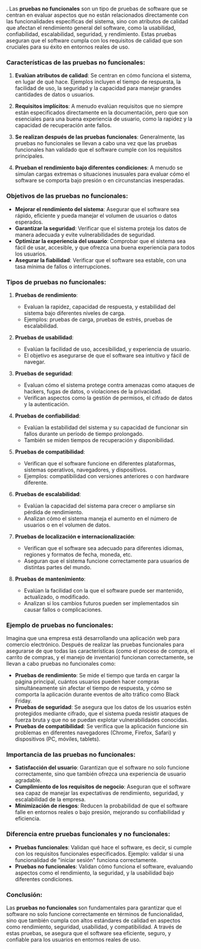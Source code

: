 .
Las **pruebas no funcionales** son un tipo de pruebas de software que se centran en evaluar aspectos que no están relacionados directamente con las funcionalidades específicas del sistema, sino con atributos de calidad que afectan el rendimiento general del software, como la usabilidad, confiabilidad, escalabilidad, seguridad, y rendimiento. Estas pruebas aseguran que el software cumpla con los requisitos de calidad que son cruciales para su éxito en entornos reales de uso.

### **Características de las pruebas no funcionales**:

1. **Evalúan atributos de calidad**: Se centran en cómo funciona el sistema, en lugar de qué hace. Ejemplos incluyen el tiempo de respuesta, la facilidad de uso, la seguridad y la capacidad para manejar grandes cantidades de datos o usuarios.
  
2. **Requisitos implícitos**: A menudo evalúan requisitos que no siempre están especificados directamente en la documentación, pero que son esenciales para una buena experiencia de usuario, como la rapidez y la capacidad de recuperación ante fallos.

3. **Se realizan después de las pruebas funcionales**: Generalmente, las pruebas no funcionales se llevan a cabo una vez que las pruebas funcionales han validado que el software cumple con los requisitos principales.

4. **Prueban el rendimiento bajo diferentes condiciones**: A menudo se simulan cargas extremas o situaciones inusuales para evaluar cómo el software se comporta bajo presión o en circunstancias inesperadas.

### **Objetivos de las pruebas no funcionales**:

- **Mejorar el rendimiento del sistema**: Asegurar que el software sea rápido, eficiente y pueda manejar el volumen de usuarios o datos esperados.
- **Garantizar la seguridad**: Verificar que el sistema proteja los datos de manera adecuada y evite vulnerabilidades de seguridad.
- **Optimizar la experiencia del usuario**: Comprobar que el sistema sea fácil de usar, accesible, y que ofrezca una buena experiencia para todos los usuarios.
- **Asegurar la fiabilidad**: Verificar que el software sea estable, con una tasa mínima de fallos o interrupciones.

### **Tipos de pruebas no funcionales**:

1. **Pruebas de rendimiento**:
   - Evaluan la rapidez, capacidad de respuesta, y estabilidad del sistema bajo diferentes niveles de carga.
   - Ejemplos: pruebas de carga, pruebas de estrés, pruebas de escalabilidad.

2. **Pruebas de usabilidad**:
   - Evalúan la facilidad de uso, accesibilidad, y experiencia de usuario.
   - El objetivo es asegurarse de que el software sea intuitivo y fácil de navegar.

3. **Pruebas de seguridad**:
   - Evaluan cómo el sistema protege contra amenazas como ataques de hackers, fugas de datos, o violaciones de la privacidad.
   - Verifican aspectos como la gestión de permisos, el cifrado de datos y la autenticación.

4. **Pruebas de confiabilidad**:
   - Evalúan la estabilidad del sistema y su capacidad de funcionar sin fallos durante un período de tiempo prolongado.
   - También se miden tiempos de recuperación y disponibilidad.

5. **Pruebas de compatibilidad**:
   - Verifican que el software funcione en diferentes plataformas, sistemas operativos, navegadores, y dispositivos.
   - Ejemplos: compatibilidad con versiones anteriores o con hardware diferente.

6. **Pruebas de escalabilidad**:
   - Evalúan la capacidad del sistema para crecer o ampliarse sin pérdida de rendimiento.
   - Analizan cómo el sistema maneja el aumento en el número de usuarios o en el volumen de datos.

7. **Pruebas de localización e internacionalización**:
   - Verifican que el software sea adecuado para diferentes idiomas, regiones y formatos de fecha, moneda, etc.
   - Aseguran que el sistema funcione correctamente para usuarios de distintas partes del mundo.

8. **Pruebas de mantenimiento**:
   - Evalúan la facilidad con la que el software puede ser mantenido, actualizado, o modificado.
   - Analizan si los cambios futuros pueden ser implementados sin causar fallos o complicaciones.

### **Ejemplo de pruebas no funcionales**:

Imagina que una empresa está desarrollando una aplicación web para comercio electrónico. Después de realizar las pruebas funcionales para asegurarse de que todas las características (como el proceso de compra, el carrito de compras, y el manejo de inventario) funcionan correctamente, se llevan a cabo pruebas no funcionales como:

- **Pruebas de rendimiento**: Se mide el tiempo que tarda en cargar la página principal, cuántos usuarios pueden hacer compras simultáneamente sin afectar el tiempo de respuesta, y cómo se comporta la aplicación durante eventos de alto tráfico como Black Friday.
- **Pruebas de seguridad**: Se asegura que los datos de los usuarios estén protegidos mediante cifrado, que el sistema pueda resistir ataques de fuerza bruta y que no se puedan explotar vulnerabilidades conocidas.
- **Pruebas de compatibilidad**: Se verifica que la aplicación funcione sin problemas en diferentes navegadores (Chrome, Firefox, Safari) y dispositivos (PC, móviles, tablets).

### **Importancia de las pruebas no funcionales**:

- **Satisfacción del usuario**: Garantizan que el software no solo funcione correctamente, sino que también ofrezca una experiencia de usuario agradable.
- **Cumplimiento de los requisitos de negocio**: Aseguran que el software sea capaz de manejar las expectativas de rendimiento, seguridad, y escalabilidad de la empresa.
- **Minimización de riesgos**: Reducen la probabilidad de que el software falle en entornos reales o bajo presión, mejorando su confiabilidad y eficiencia.

### **Diferencia entre pruebas funcionales y no funcionales**:

- **Pruebas funcionales**: Validan qué hace el software, es decir, si cumple con los requisitos funcionales especificados. Ejemplo: validar si una funcionalidad de "iniciar sesión" funciona correctamente.
- **Pruebas no funcionales**: Validan cómo funciona el software, evaluando aspectos como el rendimiento, la seguridad, y la usabilidad bajo diferentes condiciones.

### **Conclusión**:

Las **pruebas no funcionales** son fundamentales para garantizar que el software no solo funcione correctamente en términos de funcionalidad, sino que también cumpla con altos estándares de calidad en aspectos como rendimiento, seguridad, usabilidad, y compatibilidad. A través de estas pruebas, se asegura que el software sea eficiente, seguro, y confiable para los usuarios en entornos reales de uso.